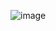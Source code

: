 ![image](https://github.com/pabloDYEL/ESTATICA-35/assets/116923433/9347089d-ba71-458a-ae19-2351e5e20f6c)
